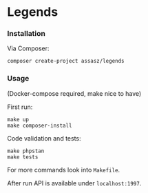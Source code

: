 # Legends

### Installation

Via Composer:
```
composer create-project assasz/legends
```

### Usage

(Docker-compose required, make nice to have)

First run:
```
make up
make composer-install
```

Code validation and tests:
```
make phpstan
make tests
```

For more commands look into `Makefile`.

After run API is available under `localhost:1997`.
